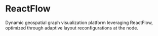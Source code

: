 # ReactFlow
Dynamic geospatial graph visualization platform leveraging ReactFlow, optimized through adaptive layout reconfigurations at the node.
